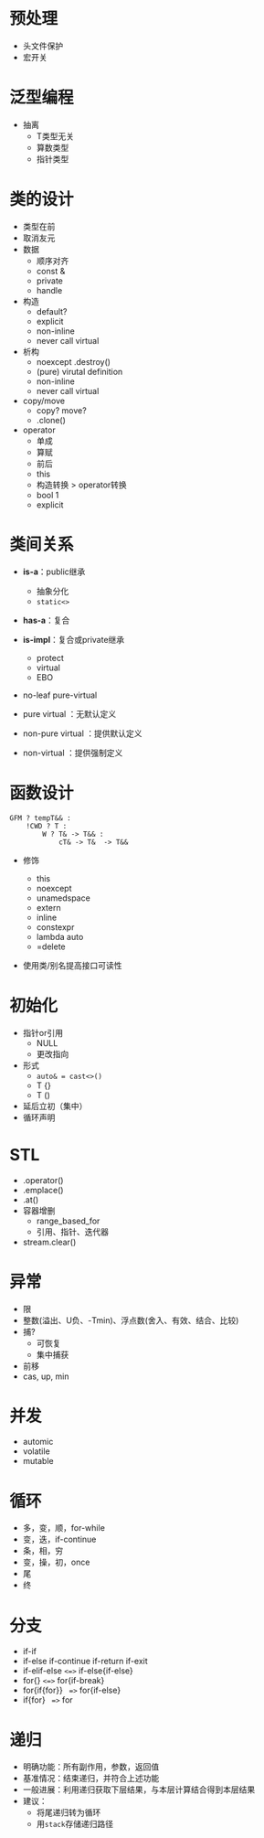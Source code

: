 <!-- entry begin: cpp  预处理 -->
# 预处理
* 头文件保护
* 宏开关
<!-- entry end -->

<!-- entry begin: cpp  泛型 -->
# 泛型编程
* 抽离
    * T类型无关
    * 算数类型
    * 指针类型
<!-- entry end -->

<!-- entry begin: cpp  类设计 -->
# 类的设计
* 类型在前
* 取消友元
* 数据
    * 顺序对齐
    * const &
    * private
    * handle
* 构造
    * default?
    * explicit
    * non-inline
    * never call virtual
* 析构
    * noexcept .destroy()
    * (pure) virutal definition
    * non-inline
    * never call virtual
* copy/move
    * copy? move?
    * .clone()
* operator
    * 单成
    * 算赋
    * 前后
    * this
    * 构造转换 > operator转换
    * bool 1
    * explicit
<!-- entry end -->

<!-- entry begin: cpp  类关系 -->
# 类间关系
* **is-a**：public继承
    * 抽象分化
    * `static<>`
* **has-a**：复合
* **is-impl**：复合或private继承
    * protect
    * virtual
    * EBO

* no-leaf pure-virtual

* pure virtual      ：无默认定义
* non-pure virtual  ：提供默认定义
* non-virtual       ：提供强制定义
<!-- entry end -->

<!-- entry begin: cpp  函数 -->
# 函数设计
```
GFM ? tempT&& :
    !CWD ? T :
        W ? T& -> T&& :
            cT& -> T&  -> T&&
```
* 修饰
    * this
    * noexcept
    * unamedspace
    * extern
    * inline
    * constexpr
    * lambda auto
    * =delete

* 使用类/别名提高接口可读性
<!-- entry end -->

<!-- entry begin: cpp  初始化 -->
# 初始化
* 指针or引用
    * NULL
    * 更改指向
* 形式
    * `auto& = cast<>()`
    * T     {}
    * T     ()
* 延后立初（集中）
* 循环声明
<!-- entry end -->

<!-- entry begin: cpp  STL -->
# STL
* .operator()
* .emplace()
* .at()
* 容器增删
    * range_based_for
    * 引用、指针、迭代器
* stream.clear()
<!-- entry end -->

<!-- entry begin: cpp  异常 -->
# 异常
* 限
* 整数(溢出、U负、-Tmin)、浮点数(舍入、有效、结合、比较)
* 捕?
    * 可恢复
    * 集中捕获
* 前移
* cas, up, min
<!-- entry end -->

<!-- entry begin: cpp  并发 -->
# 并发
* automic
* volatile
* mutable
<!-- entry end -->

<!-- entry begin: cpp  循环 -->
# 循环
* 多，变，顺，for-while
* 变，迭，if-continue
* 条，相，穷
* 变，操，初，once
* 尾
* 终
<!-- entry end -->

<!-- entry begin: cpp  分支 条件 -->
# 分支
* if-if
* if-else if-continue if-return if-exit
* if-elif-else  `<=>` if-else{if-else}
* for{}         `<=>` for{if-break}
* for{if{for}}  ` =>` for{if-else}
* if{for}       ` =>` for
<!-- entry end -->

<!-- entry begin: cpp  递归 -->
# 递归
* 明确功能：所有副作用，参数，返回值
* 基准情况：结束递归，并符合上述功能
* 一般进展：利用递归获取下层结果，与本层计算结合得到本层结果
* 建议：
    * 将尾递归转为循环
    * 用`stack`存储递归路径
<!-- entry end -->
